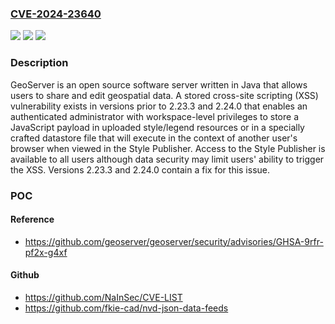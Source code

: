 ### [CVE-2024-23640](https://cve.mitre.org/cgi-bin/cvename.cgi?name=CVE-2024-23640)
![](https://img.shields.io/static/v1?label=Product&message=geoserver&color=blue)
![](https://img.shields.io/static/v1?label=Version&message=%3D%20%3C%202.23.3%20&color=brighgreen)
![](https://img.shields.io/static/v1?label=Vulnerability&message=CWE-79%3A%20Improper%20Neutralization%20of%20Input%20During%20Web%20Page%20Generation%20('Cross-site%20Scripting')&color=brighgreen)

### Description

GeoServer is an open source software server written in Java that allows users to share and edit geospatial data. A stored cross-site scripting (XSS) vulnerability exists in versions prior to 2.23.3 and 2.24.0 that enables an authenticated administrator with workspace-level privileges to store a JavaScript payload in uploaded style/legend resources or in a specially crafted datastore file that will execute in the context of another user's browser when viewed in the Style Publisher. Access to the Style Publisher is available to all users although data security may limit users' ability to trigger the XSS. Versions 2.23.3 and 2.24.0 contain a fix for this issue.

### POC

#### Reference
- https://github.com/geoserver/geoserver/security/advisories/GHSA-9rfr-pf2x-g4xf

#### Github
- https://github.com/NaInSec/CVE-LIST
- https://github.com/fkie-cad/nvd-json-data-feeds

